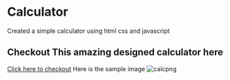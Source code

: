 # Calculator
Created a simple calculator using html css and javascript
## Checkout This amazing designed calculator here
[Click here to checkout](https://kaushal90060.github.io/Calculator/)
Here is the sample image
![calcpng](https://user-images.githubusercontent.com/60690728/159161052-8b5f7cf7-5637-440e-b646-b219ee027de9.png)
